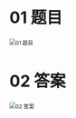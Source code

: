 # 01 题目

<img src="https://cvp.oss-cn-shanghai.aliyuncs.com/picgo/202403020913700.png" alt="01 题目" style="zoom: 67%;" />

# 02 答案

<img src="https://cvp.oss-cn-shanghai.aliyuncs.com/picgo/202403020913392.png" alt="02 答案" style="zoom: 67%;" />